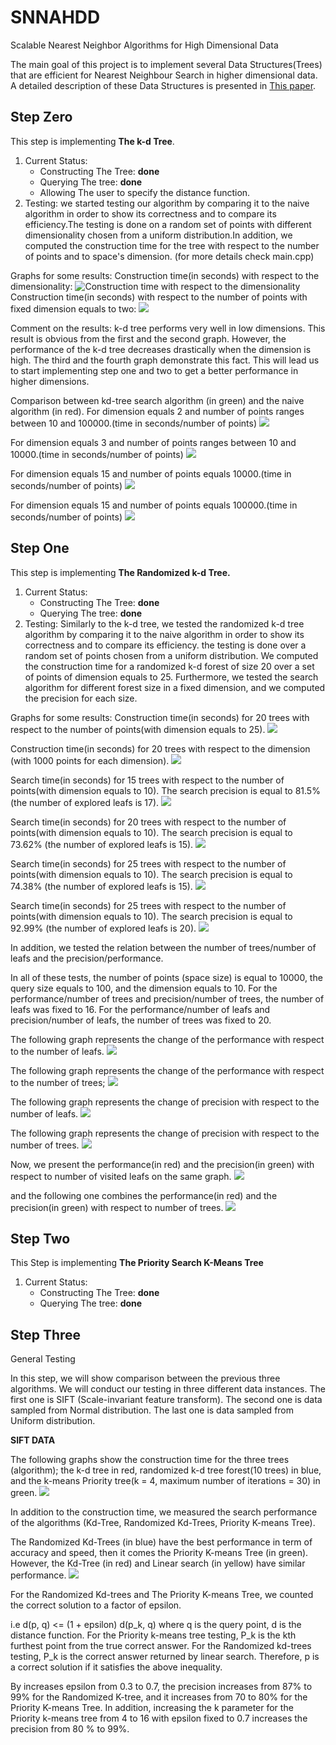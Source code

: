 # SNNAHDD

Scalable Nearest Neighbor Algorithms for High Dimensional Data

The main goal of this project is to implement several Data Structures(Trees) that are efficient for Nearest Neighbour Search in higher dimensional data.
A detailed description of these Data Structures is presented in [This paper](https://github.com/CHoudrouge4/SNNAHDD/blob/master/06809191.pdf).



## Step Zero
This step is implementing **The k-d Tree**.

1. Current Status:
	* Constructing The Tree: **done**
	* Querying  The tree: **done**
	* Allowing The user to specify the distance function.
2. Testing:
	we started testing our algorithm by comparing it to the naive algorithm in order to show its correctness and to compare its efficiency.The testing is done on a random set of points with different dimensionality chosen from a uniform distribution.In addition, we computed the construction time for the tree with respect to the number of points and to space's dimension. (for more details check main.cpp)

Graphs for some results:
Construction time(in seconds) with respect to the dimensionality:
![Construction time with respect to the dimensionality](./imges/const_dim.png)
Construction time(in seconds) with respect to the number of points with fixed dimension equals to two:
![](./imges/const-pts.png)

Comment on the results: k-d tree performs very well in low dimensions. This result is obvious from the first and the second graph. However, the performance of the k-d tree decreases drastically when the dimension is high. The third and the fourth graph demonstrate this fact. This will lead us to start implementing step one and two to get a better performance in higher dimensions.

Comparison between kd-tree search algorithm (in green) and the naive algorithm (in red).
For dimension equals 2 and number of points ranges between 10 and 100000.(time in seconds/number of points)
![](./imges/100000_2.png)

For dimension equals 3 and number of points ranges between 10 and 10000.(time in seconds/number of points)
![](./imges/10000_3.png)

For dimension equals 15 and number of points equals 10000.(time in seconds/number of points)
![](./imges/10000_15.png)

For dimension equals 15 and number of points equals 100000.(time in seconds/number of points)
![](./imges/100000_15.png)





## Step One
This step is implementing **The Randomized k-d Tree.**

1. Current Status:
	* Constructing The Tree: **done**
	* Querying  The tree: **done**
2. Testing:
	Similarly to the k-d tree, we tested the randomized k-d tree algorithm by comparing it to the naive algorithm in order to show its correctness and to compare its efficiency. the testing is done over a random set of points chosen from a uniform distribution.
	We computed the construction time for a randomized k-d forest of size 20 over a set of points of dimension equals to 25.
	Furthermore, we tested the search algorithm for different forest size in a fixed dimension, and we computed the precision for each size.

Graphs for some results:
Construction time(in seconds) for 20 trees with respect to the number of points(with dimension equals to 25).
![](./imges/rconst10000_25_20.png)

Construction time(in seconds) for 20 trees with respect to the dimension (with 1000 points for each dimension).
![](./imges/dim1000.png)

Search time(in seconds) for 15 trees with respect to the number of points(with dimension equals to 10). The search precision is equal to 81.5% (the number of explored leafs is 17).
![](./imges/test1/15_trees_7_leafs_10000_81.5_.png)

Search time(in seconds) for 20 trees with respect to the number of points(with dimension equals to 10). The search precision is equal to 73.62% (the number of explored leafs is 15).
![](./imges/test1/20_trees_15_leafs_10000_73.62_.png)

Search time(in seconds) for 25 trees with respect to the number of points(with dimension equals to 10). The search precision is equal to 74.38% (the number of explored leafs is 15).
![](./imges/test1/25_trees_15_leafs_10000_74.38_.png)

Search time(in seconds) for 25 trees with respect to the number of points(with dimension equals to 10). The search precision is equal to 92.99% (the number of explored leafs is 20).
![](./imges/test1/25_trees_20_leafs_10000_92_99_.png)

In addition, we tested the relation between the number of trees/number of leafs and the precision/performance.

In all of these tests, the number of points (space size) is equal to 10000, the query size equals to 100, and the dimension equals to 10.
For the performance/number of trees and precision/number of trees, the number of leafs was fixed to 16.
For the performance/number of leafs and precision/number of leafs, the number of trees was fixed to 20.

The following graph represents the change of the performance with respect to the number of leafs.
![](./imges/leaf_trees/performance_number_of_leafs.png)

The following graph represents the change of the performance with respect to the number of trees;
![](./imges/leaf_trees/performance_number_of_trees.png)

The following graph represents the change of precision with respect to the number of leafs.
![](./imges/leaf_trees/precision_per_leaf.png)

The following graph represents the change of precision with respect to the number of trees.
![](./imges/leaf_trees/precision_trees.png)

Now, we present the performance(in red) and the precision(in green) with respect to number of visited leafs on the same graph.
![](./imges/test1/precision_performance_leafs.png)

and the following one combines the performance(in red) and the precision(in green) with respect to number of trees.
![](./imges/test1/precision_performance_trees.png)

## Step Two
This Step is implementing **The Priority Search K-Means Tree**

1. Current Status:
	* Constructing The Tree: **done**
	* Querying  The tree: **done**

## Step Three
General Testing

In this step, we will show comparison between the previous three algorithms.
We will conduct our testing in three different data instances. The first one is SIFT (Scale-invariant feature transform). The second one is data sampled from Normal distribution. The last one is data sampled from Uniform distribution.

**SIFT DATA**

The following graphs show the construction time for the three trees (algorithm);
the k-d tree in red, randomized k-d tree forest(10 trees) in blue, and the k-means Priority tree(k = 4, maximum number of iterations = 30) in green.
![](./imges/sift_construction_time.png)

In addition to the construction time, we measured the search performance of the algorithms (Kd-Tree, Randomized Kd-Trees, Priority K-means Tree).

The Randomized Kd-Trees (in blue) have the best performance in term of accuracy and speed, then it comes the Priority K-means Tree (in green). However, the Kd-Tree (in red) and Linear search (in yellow) have similar performance.
![](./imges/sift_search.png)

For the Randomized Kd-trees and The Priority K-means Tree, we counted the correct solution to a factor of epsilon.

i.e d(p, q) <= (1 + epsilon) d(p_k, q)
where q is the query point, d is the distance function.
For the Priority k-means tree testing, P_k is the kth furthest point from the true correct answer.
For the Randomized kd-trees testing, P_k is the correct answer returned by linear search.
Therefore, p is a correct solution if it satisfies the above inequality.

By increases epsilon from 0.3 to 0.7, the precision increases from 87% to 99% for the Randomized K-tree, and it increases from 70 to 80% for the Priority K-means Tree.
In addition, increasing the k parameter for the Priority k-means tree from 4 to 16 with epsilon fixed to 0.7 increases the precision from 80 % to 99%.   
